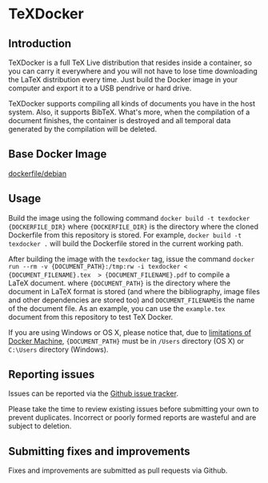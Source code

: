 # TeXDocker 
## Introduction
TeXDocker is a full TeX Live distribution that resides inside a container, so you can carry it everywhere and you will not have to lose time downloading the LaTeX distribution every time. Just build the Docker image in your computer and export it to a USB pendrive or hard drive.

TeXDocker supports compiling all kinds of documents you have in the host system. Also, it supports BibTeX. What's more, when the compilation of a document finishes, the container is destroyed and all temporal data generated by the compilation will be deleted.

## Base Docker Image
[dockerfile/debian](https://hub.docker.com/_/debian/)

## Usage
Build the image using the following command `docker build -t texdocker {DOCKERFILE_DIR}` where `{DOCKERFILE_DIR}` is the directory where the cloned Dockerfile from this repository is stored. For example, `docker build -t texdocker .` will build the Dockerfile stored in the current working path.

After building the image with the `texdocker` tag, issue the command `docker run --rm -v {DOCUMENT_PATH}:/tmp:rw -i texdocker < {DOCUMENT_FILENAME}.tex  > {DOCUMENT_FILENAME}.pdf` to compile a LaTeX document. where `{DOCUMENT_PATH}` is the directory where the document in LaTeX format is stored (and where the bibliography, image files and other dependencies are stored too) and `DOCUMENT_FILENAME`is the name of the document file. As an example, you can use the `example.tex` document from this repository to test TeX Docker.

If you are using Windows or OS X, please notice that, due to [limitations of Docker Machine](https://docs.docker.com/engine/userguide/containers/dockervolumes/#mount-a-host-directory-as-a-data-volume), `{DOCUMENT_PATH}` must be in `/Users` directory (OS X) or `C:\Users` directory (Windows).

## Reporting issues
Issues can be reported via the [Github issue tracker](https://github.com/iMartinezMateu/texdocker/issues). 

Please take the time to review existing issues before submitting your own to prevent duplicates. Incorrect or poorly formed reports are wasteful and are subject to deletion.

## Submitting fixes and improvements
Fixes and improvements are submitted as pull requests via Github.
